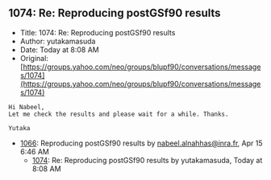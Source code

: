 ## 1074: Re: Reproducing postGSf90 results

- Title: 1074: Re: Reproducing postGSf90 results
- Author: yutakamasuda
- Date: Today at 8:08 AM
- Original: [https://groups.yahoo.com/neo/groups/blupf90/conversations/messages/1074](https://groups.yahoo.com/neo/groups/blupf90/conversations/messages/1074)

```
Hi Nabeel,
Let me check the results and please wait for a while. Thanks.

Yutaka
```

- [1066](1066.md): Reproducing postGSf90 results by nabeel.alnahhas@inra.fr, Apr 15 6:46 AM
    - [1074](1074.md): Re: Reproducing postGSf90 results by yutakamasuda, Today at 8:08 AM
